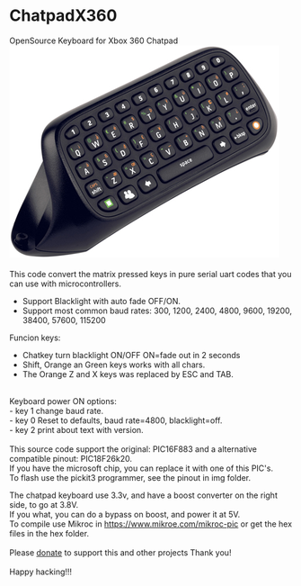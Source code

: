 # ChatpadX360
OpenSource Keyboard for Xbox 360 Chatpad<br>
<img src="https://raw.githubusercontent.com/vslinuxdotnet/ChatpadX360/main/img/chatpadkeyboard.jpg">
<br><br>
This code convert the matrix pressed keys in pure serial uart codes that you can use with microcontrollers.
- Support Blacklight with auto fade OFF/ON.
- Support most common baud rates: 300, 1200, 2400, 4800, 9600, 19200, 38400, 57600, 115200

Funcion keys:<br>
  - Chatkey turn blacklight ON/OFF ON=fade out in 2 seconds<br>
  - Shift, Orange an Green keys works with all chars.<br>
  - The Orange Z and X keys was replaced by ESC and TAB.<br>
  <br>
Keyboard power ON options:<br>
 - key 1 change baud rate.<br>
 - key 0 Reset to defaults, baud rate=4800, blacklight=off.<br>
 - key 2 print about text with version.<br> 
<br>
This source code support the original: PIC16F883 and a alternative compatible pinout: PIC18F26k20.<br>
If you have the microsoft chip, you can replace it with one of this PIC's.<br>
To flash use the pickit3 programmer, see the pinout in img folder.<br>

The chatpad keyboard use 3.3v, and have a boost converter on the right side, to go at 3.8V.<br>
If you what, you can do a bypass on boost, and power it at 5V.<br>
To compile use Mikroc in https://www.mikroe.com/mikroc-pic or get the hex files in the hex folder.
<br><br>
Please <a href="https://www.paypal.com/cgi-bin/webscr?cmd=_donations&business=ebay@vslinux.net&lc=PT&no_note=0&item_name=Open+Source+Software&cn=&curency_code=EUR&bn=PP-DonationsBF:btn_donateCC_LG.gif:NonHosted">donate</a> to support this and other projects
Thank you!
<br><br>
Happy hacking!!!
